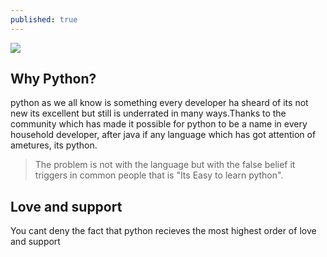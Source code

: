 ```yaml
---
published: true
---
```

![]({{site.baseurl}}/https://icon-library.net/images/python-icon/python-icon-28.jpg)
## Why Python?

python as we all know is something every developer ha sheard of its not new its excellent but still is underrated in many ways.Thanks to the community which has made it possible for python to be a name in every household developer, after java if any language which has got attention of ametures, its python.

> The problem is not with the language but with the false belief it triggers in common people that is "Its Easy to learn python".

## Love and support

You cant deny the fact that python recieves the most highest order of love and support
